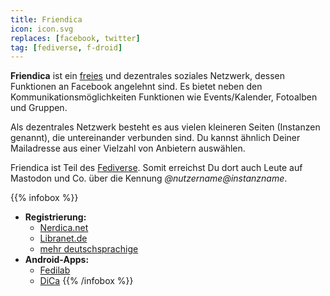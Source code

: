 ```yaml
---
title: Friendica
icon: icon.svg
replaces: [facebook, twitter]
tag: [fediverse, f-droid]
---
```


**Friendica** ist ein [freies](/nutze/freie-software) und dezentrales soziales Netzwerk, dessen Funktionen an Facebook angelehnt sind. Es bietet neben den Kommunikationsmöglichkeiten Funktionen wie Events/Kalender, Fotoalben und Gruppen.

Als dezentrales Netzwerk besteht es aus vielen kleineren Seiten (Instanzen genannt), die untereinander verbunden sind. Du kannst ähnlich Deiner Mailadresse aus einer Vielzahl von Anbietern auswählen.

Friendica ist Teil des [Fediverse](../fediverse). Somit erreichst Du dort auch Leute auf Mastodon und Co. über die Kennung *@nutzername@instanzname*.

{{% infobox %}}
- **Registrierung:** 
    - [Nerdica.net](https://nerdica.net/)
    - [Libranet.de](https://libranet.de/)
    - [mehr deutschsprachige](https://the-federation.info/friendica#nodes-table)
- **Android-Apps:** 
    - [Fedilab](https://fedilab.app/)
    - [DiCa](https://play.google.com/store/apps/details?id=cool.mixi.dica&noprocess)
{{% /infobox %}}